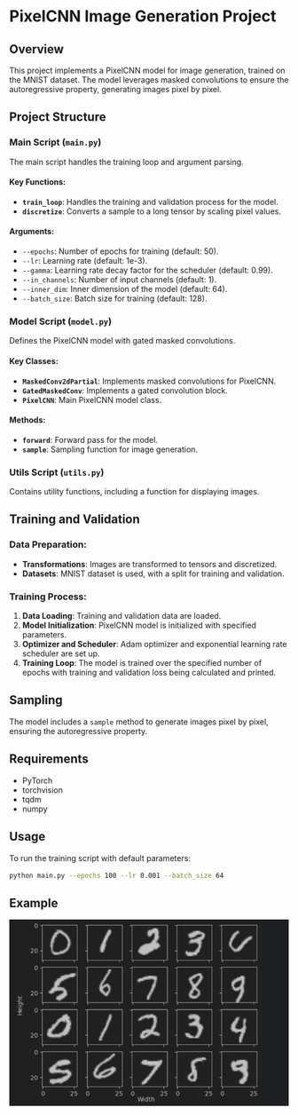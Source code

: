 # PixelCNN Image Generation Project

## Overview

This project implements a PixelCNN model for image generation, trained on the MNIST dataset. The model leverages masked convolutions to ensure the autoregressive property, generating images pixel by pixel.

## Project Structure

### Main Script (`main.py`)

The main script handles the training loop and argument parsing.

#### Key Functions:

- **`train_loop`**: Handles the training and validation process for the model.
- **`discretize`**: Converts a sample to a long tensor by scaling pixel values.

#### Arguments:

- `--epochs`: Number of epochs for training (default: 50).
- `--lr`: Learning rate (default: 1e-3).
- `--gamma`: Learning rate decay factor for the scheduler (default: 0.99).
- `--in_channels`: Number of input channels (default: 1).
- `--inner_dim`: Inner dimension of the model (default: 64).
- `--batch_size`: Batch size for training (default: 128).

### Model Script (`model.py`)

Defines the PixelCNN model with gated masked convolutions.

#### Key Classes:

- **`MaskedConv2dPartial`**: Implements masked convolutions for PixelCNN.
- **`GatedMaskedConv`**: Implements a gated convolution block.
- **`PixelCNN`**: Main PixelCNN model class.

#### Methods:

- **`forward`**: Forward pass for the model.
- **`sample`**: Sampling function for image generation.

### Utils Script (`utils.py`)

Contains utility functions, including a function for displaying images.

## Training and Validation

### Data Preparation:

- **Transformations**: Images are transformed to tensors and discretized.
- **Datasets**: MNIST dataset is used, with a split for training and validation.

### Training Process:

1. **Data Loading**: Training and validation data are loaded.
2. **Model Initialization**: PixelCNN model is initialized with specified parameters.
3. **Optimizer and Scheduler**: Adam optimizer and exponential learning rate scheduler are set up.
4. **Training Loop**: The model is trained over the specified number of epochs with training and validation loss being calculated and printed.

## Sampling

The model includes a `sample` method to generate images pixel by pixel, ensuring the autoregressive property.

## Requirements

- PyTorch
- torchvision
- tqdm
- numpy

## Usage

To run the training script with default parameters:
```bash
python main.py --epochs 100 --lr 0.001 --batch_size 64
```
## Example
![example.png](./examples/example.png)
